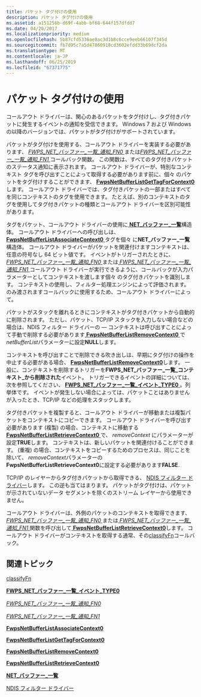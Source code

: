 ```yaml
---
title: パケット タグ付けの使用
description: パケット タグ付けの使用
ms.assetid: a151256b-d69f-4abb-bf68-644f157dfdd7
ms.date: 04/20/2017
ms.localizationpriority: medium
ms.openlocfilehash: 5b87cfd5336ae8ac3d1b8c6cce9eeb66107f345d
ms.sourcegitcommit: fb7d95c7a5d47860918cd3602efdd33b69dcf2da
ms.translationtype: MT
ms.contentlocale: ja-JP
ms.lasthandoff: 06/25/2019
ms.locfileid: "67371775"
---
```

# <a name="using-packet-tagging"></a>パケット タグ付けの使用


コールアウト ドライバーは、関心のあるパケットをタグ付けし、タグ付きパケットに発生するイベントの通知を受信できます。 Windows 7 および Windows の以降のバージョンでは、パケットがタグ付けがサポートされています。

パケットがタグ付けを使用する、コールアウト ドライバーを実装する必要があります、 [ *FWPS\_NET\_バッファー\_一覧\_通知\_FN0* ](https://docs.microsoft.com/windows-hardware/drivers/ddi/content/fwpsk/nc-fwpsk-fwps_net_buffer_list_notify_fn0)または[*FWPS\_NET\_バッファー\_一覧\_通知\_FN1* ](https://docs.microsoft.com/windows-hardware/drivers/ddi/content/fwpsk/nc-fwpsk-fwps_net_buffer_list_notify_fn1)コールバック関数。 この関数は、すべてのタグ付きパケットのステータス通知に表示されます。 コールアウト ドライバーが、特別なコンテキスト タグを呼び出すことによって取得する必要があります前に、個々 のパケットをタグ付けすることができます、 [ **FwpsNetBufferListGetTagForContext0**](https://docs.microsoft.com/windows-hardware/drivers/ddi/content/fwpsk/nf-fwpsk-fwpsnetbufferlistgettagforcontext0)します。 コールアウト ドライバーでは、タグ付きパケットの一部またはすべてを同じコンテキストのタグを使用できます。 たとえば、別のコンテキストのタグを使用してタグ付きパケットの種類とコールアウト ドライバーを区別可能性があります。

タグをパケット、コールアウト ドライバーの使用に[ **NET\_バッファー\_一覧**](https://docs.microsoft.com/windows-hardware/drivers/ddi/content/ndis/ns-ndis-_net_buffer_list)構造体。 コールアウト ドライバーへの呼び出しは、 [ **FwpsNetBufferListAssociateContext0** ](https://docs.microsoft.com/windows-hardware/drivers/ddi/content/fwpsk/nf-fwpsk-fwpsnetbufferlistassociatecontext0)タグを個々 に**NET\_バッファー\_一覧**構造体。 コールアウト ドライバーがパケットを関連付けますコンテキストは、任意の符号なし 64 ビット値です。 イベントがトリガーされたときに、 [ *FWPS\_NET\_バッファー\_一覧\_通知\_FN0* ](https://docs.microsoft.com/windows-hardware/drivers/ddi/content/fwpsk/nc-fwpsk-fwps_net_buffer_list_notify_fn0)または[ *FWPS\_NET\_バッファー\_一覧\_通知\_FN1* ](https://docs.microsoft.com/windows-hardware/drivers/ddi/content/fwpsk/nc-fwpsk-fwps_net_buffer_list_notify_fn1)コールアウト ドライバーが実行できるように、コールバックが入力パラメーターとしてコンテキストを渡します個々 のタグ付きパケットを識別します。 コンテキストの使用し、フィルター処理エンジンによって評価されます。 のみ渡されますコールバックに使用するため、コールアウト ドライバーによって。

パケットがスタックを離れるときにコンテキストがタグ付きパケットから自動的に削除されます。 ただし、パケット、TCP/IP スタックを入力しない場合などの場合は、NDIS フィルター ドライバーの — コンテキストは呼び出すことによって手動で削除する必要があります[ **FwpsNetBufferListRemoveContext0** ](https://docs.microsoft.com/windows-hardware/drivers/ddi/content/fwpsk/nf-fwpsk-fwpsnetbufferlistremovecontext0)で*netBufferList*パラメーターに設定**NULL**します。

コンテキストを呼び出すことで削除できる吹き出しは、早期にタグ付けの操作を中止する必要がある場合、 [ **FwpsNetBufferListRemoveContext0**](https://docs.microsoft.com/windows-hardware/drivers/ddi/content/fwpsk/nf-fwpsk-fwpsnetbufferlistremovecontext0)します。 一般に、コンテキストを削除するトリガーを**FWPS\_NET\_バッファー\_一覧\_コンテキスト\_から削除された**イベント。 トリガーできるイベントの詳細については、次を参照してください、 [ **FWPS\_NET\_バッファー\_一覧\_イベント\_TYPE0** ](https://docs.microsoft.com/windows-hardware/drivers/ddi/content/fwpsk/ne-fwpsk-fwps_net_buffer_list_event_type0_) 。列挙体です。 イベントが発生しない場合によっては、パケットことはありませんが入ったとき、TCP/IP などの処理をスタックします。

タグ付きパケットを複製すると、コールアウト ドライバーが移動または複製パケットをコンテキストにコピーできます。 コールアウト ドライバーを呼び出す必要があります (複製) の場合、コンテキストに移動する[ **FwpsNetBufferListRetrieveContext0** ](https://docs.microsoft.com/windows-hardware/drivers/ddi/content/fwpsk/nf-fwpsk-fwpsnetbufferlistretrievecontext0)で、 *removeContext* にパラメーターが設定**TRUE**します。 コンテキストは、新しいパケットを関連付けることができます。 (重複) の場合、コンテキストをコピーするためのプロセスは、同じことを除いて、 *removeContext*パラメーターの**FwpsNetBufferListRetrieveContext0**に設定する必要があります**FALSE**.

TCP/IP のレイヤーからタグ付きパケットから取得できる、 [NDIS フィルター ドライバー](ndis-filter-drivers2.md)します。 この逆も当てはまります。 パケットがタグ付けは、パケットが示されていないデータ セグメントを除くのストリーム レイヤーから使用できません。

コールアウト ドライバーは、外側のパケットのコンテキストを取得できます、 [ *FWPS\_NET\_バッファー\_一覧\_通知\_FN0* ](https://docs.microsoft.com/windows-hardware/drivers/ddi/content/fwpsk/nc-fwpsk-fwps_net_buffer_list_notify_fn0)または[ *FWPS\_NET\_バッファー\_一覧\_通知\_FN1* ](https://docs.microsoft.com/windows-hardware/drivers/ddi/content/fwpsk/nc-fwpsk-fwps_net_buffer_list_notify_fn1)関数を呼び出して[ **FwpsNetBufferListRetrieveContext0**](https://docs.microsoft.com/windows-hardware/drivers/ddi/content/fwpsk/nf-fwpsk-fwpsnetbufferlistretrievecontext0)します。 コールアウト ドライバーがコンテキストを取得する通常、その[classifyFn](https://docs.microsoft.com/windows-hardware/drivers/ddi/content/_netvista/)コールバック。

## <a name="related-topics"></a>関連トピック


[classifyFn](https://docs.microsoft.com/windows-hardware/drivers/ddi/content/_netvista/)

[**FWPS\_NET\_バッファー\_一覧\_イベント\_TYPE0**](https://docs.microsoft.com/windows-hardware/drivers/ddi/content/fwpsk/ne-fwpsk-fwps_net_buffer_list_event_type0_)

[*FWPS\_NET\_バッファー\_一覧\_通知\_FN0*](https://docs.microsoft.com/windows-hardware/drivers/ddi/content/fwpsk/nc-fwpsk-fwps_net_buffer_list_notify_fn0)

[*FWPS\_NET\_バッファー\_一覧\_通知\_FN1*](https://docs.microsoft.com/windows-hardware/drivers/ddi/content/fwpsk/nc-fwpsk-fwps_net_buffer_list_notify_fn1)

[**FwpsNetBufferListAssociateContext0**](https://docs.microsoft.com/windows-hardware/drivers/ddi/content/fwpsk/nf-fwpsk-fwpsnetbufferlistassociatecontext0)

[**FwpsNetBufferListGetTagForContext0**](https://docs.microsoft.com/windows-hardware/drivers/ddi/content/fwpsk/nf-fwpsk-fwpsnetbufferlistgettagforcontext0)

[**FwpsNetBufferListRemoveContext0**](https://docs.microsoft.com/windows-hardware/drivers/ddi/content/fwpsk/nf-fwpsk-fwpsnetbufferlistremovecontext0)

[**FwpsNetBufferListRetrieveContext0**](https://docs.microsoft.com/windows-hardware/drivers/ddi/content/fwpsk/nf-fwpsk-fwpsnetbufferlistretrievecontext0)

[**NET\_バッファー\_一覧**](https://docs.microsoft.com/windows-hardware/drivers/ddi/content/ndis/ns-ndis-_net_buffer_list)

[NDIS フィルター ドライバー](ndis-filter-drivers2.md)

 

 






